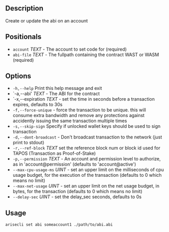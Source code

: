 ## Description
Create or update the abi on an account

## Positionals
* `account` _TEXT_ - The account to set code for (required)
* `abi-file` _TEXT_ - The fullpath containing the contract WAST or WASM (required)

## Options
* `-h,--help` Print this help message and exit
* `-a,--abi' _TEXT_ - The ABI for the contract
* `-x,--expiration _TEXT_ - set the time in seconds before a transaction expires, defaults to 30s
* `-f,--force-unique` - force the transaction to be unique. this will consume extra bandwidth and remove any protections against accidently issuing the same transaction multiple times
* `-s,--skip-sign` Specify if unlocked wallet keys should be used to sign transaction
* `-d,--dont-broadcast` - Don't broadcast transaction to the network (just print to stdout)
* `-r,--ref-block` _TEXT_         set the reference block num or block id used for TAPOS (Transaction as Proof-of-Stake)
* `-p,--permission`  _TEXT_ - An account and permission level to authorize, as in 'account@permission' (defaults to 'account@active')
* `--max-cpu-usage-ms` _UINT_ - set an upper limit on the milliseconds of cpu usage budget, for the execution of the transaction (defaults to 0 which means no limit)
* `--max-net-usage` _UINT_ - set an upper limit on the net usage budget, in bytes, for the transaction (defaults to 0 which means no limit)
* `--delay-sec` _UINT_ - set the delay_sec seconds, defaults to 0s
## Usage

```sh
arisecli set abi someaccount1 ./path/to/abi.abi
```
